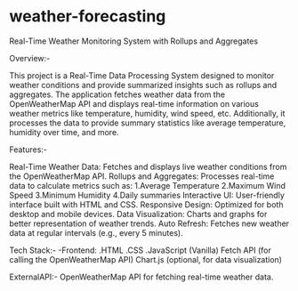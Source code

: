 # weather-forecasting
Real-Time Weather Monitoring System with Rollups and  Aggregates

Overview:- 

This project is a Real-Time Data Processing System designed to monitor weather conditions and provide summarized insights such as rollups and aggregates. The application fetches weather data from the OpenWeatherMap API and displays real-time information on various weather metrics like temperature, humidity, wind speed, etc. Additionally, it processes the data to provide summary statistics like average temperature, humidity over time, and more.

Features:- 

Real-Time Weather Data: Fetches and displays live weather conditions from the OpenWeatherMap API.
Rollups and Aggregates: Processes real-time data to calculate metrics such as:
     1.Average Temperature
     2.Maximum Wind Speed
     3.Minimum Humidity
     4.Daily summaries
Interactive UI: User-friendly interface built with HTML and CSS.
Responsive Design: Optimized for both desktop and mobile devices.
Data Visualization: Charts and graphs for better representation of weather trends.
Auto Refresh: Fetches new weather data at regular intervals (e.g., every 5 minutes).

Tech Stack:-
 -Frontend:
  .HTML
  .CSS
  .JavaScript (Vanilla)
Fetch API (for calling the OpenWeatherMap API)
Chart.js (optional, for data visualization)

ExternalAPI:-  OpenWeatherMap API for fetching real-time weather data.

